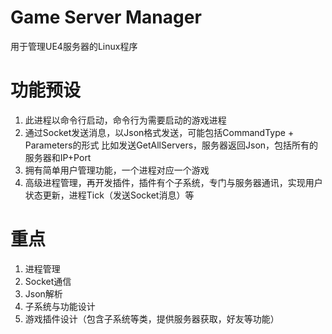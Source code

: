 # Game Server Manager

用于管理UE4服务器的Linux程序

# 功能预设

1. 此进程以命令行启动，命令行为需要启动的游戏进程
2. 通过Socket发送消息，以Json格式发送，可能包括CommandType + Parameters的形式
    比如发送GetAllServers，服务器返回Json，包括所有的服务器和IP+Port
3. 拥有简单用户管理功能，一个进程对应一个游戏  
4. 高级进程管理，再开发插件，插件有个子系统，专门与服务器通讯，实现用户状态更新，进程Tick（发送Socket消息）等

# 重点
1. 进程管理
2. Socket通信
3. Json解析
4. 子系统与功能设计
5. 游戏插件设计（包含子系统等类，提供服务器获取，好友等功能） 